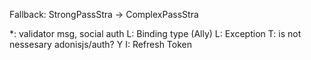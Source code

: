 Fallback: StrongPassStra -> ComplexPassStra

*: validator msg, social auth
L: Binding type (Ally)
L: Exception
T: is not nessesary adonisjs/auth? Y
I: Refresh Token
